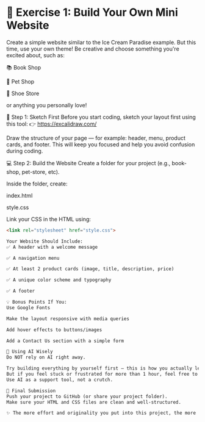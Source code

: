 # 🧪 Exercise 1: Build Your Own Mini Website
Create a simple website similar to the Ice Cream Paradise example.
But this time, use your own theme! Be creative and choose something you're excited about, such as:

📚 Book Shop

🐾 Pet Shop

👟 Shoe Store

or anything you personally love!

🎨 Step 1: Sketch First
Before you start coding, sketch your layout first using this tool:
👉 https://excalidraw.com/

Draw the structure of your page — for example: header, menu, product cards, and footer. This will keep you focused and help you avoid confusion during coding.

💻 Step 2: Build the Website
Create a folder for your project (e.g., book-shop, pet-store, etc).

Inside the folder, create:

index.html

style.css

Link your CSS in the HTML using:

```html
<link rel="stylesheet" href="style.css">

Your Website Should Include:
✅ A header with a welcome message

✅ A navigation menu

✅ At least 2 product cards (image, title, description, price)

✅ A unique color scheme and typography

✅ A footer

💡 Bonus Points If You:
Use Google Fonts

Make the layout responsive with media queries

Add hover effects to buttons/images

Add a Contact Us section with a simple form

🤖 Using AI Wisely
Do NOT rely on AI right away.

Try building everything by yourself first — this is how you actually learn.
But if you feel stuck or frustrated for more than 1 hour, feel free to use AI to help you move forward.
Use AI as a support tool, not a crutch.

🚀 Final Submission
Push your project to GitHub (or share your project folder).
Make sure your HTML and CSS files are clean and well-structured.

✨ The more effort and originality you put into this project, the more rewarding it will be.